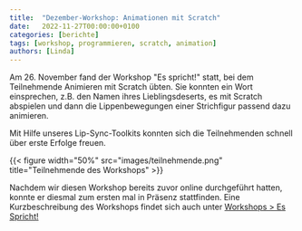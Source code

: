```yaml
---
title:  "Dezember-Workshop: Animationen mit Scratch"
date:   2022-11-27T00:00:00+0100
categories: [berichte]
tags: [workshop, programmieren, scratch, animation]
authors: [Linda]
---
```


Am 26. November fand der Workshop "Es spricht!" statt, bei dem Teilnehmende Animieren mit Scratch übten. 
Sie konnten ein Wort einsprechen, z.B. den Namen ihres Lieblingsdeserts, es mit Scratch abspielen 
und dann die Lippenbewegungen einer Strichfigur passend dazu animieren.

Mit Hilfe unseres Lip-Sync-Toolkits konnten sich die Teilnehmenden schnell über erste Erfolge freuen.

{{< figure width="50%" src="images/teilnehmende.png" title="Teilnehmende des Workshops" >}}

Nachdem wir diesen Workshop bereits zuvor online durchgeführt hatten, konnte er diesmal zum ersten mal in Präsenz stattfinden.
Eine Kurzbeschreibung des Workshops findet sich auch unter [Workshops > Es Spricht!](https://coderdojo-schoeneweide.github.io/workshops/scratch-lippensynchronisation/)
